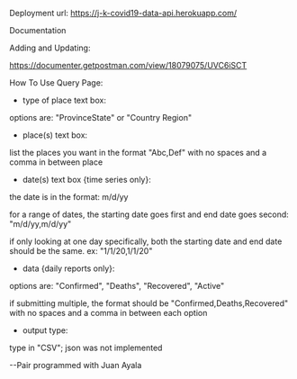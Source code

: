 Deployment url: <https://j-k-covid19-data-api.herokuapp.com/> 

Documentation 

Adding and Updating:

<https://documenter.getpostman.com/view/18079075/UVC6iSCT>

How To Use Query Page:

- type of place text box: 

options are: "ProvinceState" or "Country Region"

- place(s) text box:

list the places you want in the format "Abc,Def" with no spaces and a comma in between place

- date(s) text box {time series only}:

the date is in the format: m/d/yy

for a range of dates, the starting date goes first and end date goes second: "m/d/yy,m/d/yy"

if only looking at one day specifically, both the starting date and end date should be the same. ex: "1/1/20,1/1/20"

- data {daily reports only}:

options are: "Confirmed", "Deaths", "Recovered", "Active"

if submitting multiple, the format should be "Confirmed,Deaths,Recovered" with no spaces and a comma in between each option

- output type:

type in "CSV"; json was not implemented





--Pair programmed with Juan Ayala
